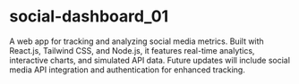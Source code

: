# social-dashboard_01
A web app for tracking and analyzing social media metrics. Built with React.js, Tailwind CSS, and Node.js, it features real-time analytics, interactive charts, and simulated API data. Future updates will include social media API integration and authentication for enhanced tracking.
